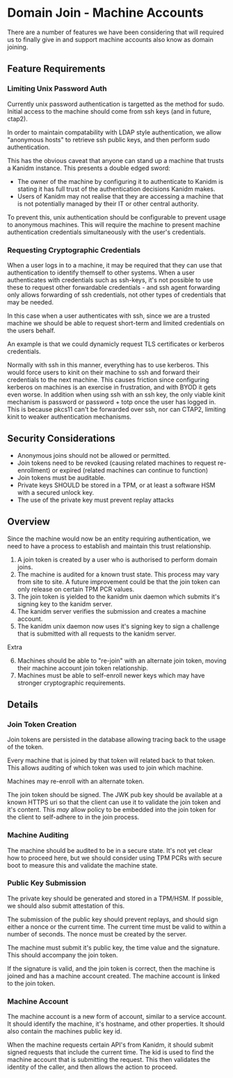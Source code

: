# Domain Join - Machine Accounts

There are a number of features we have been considering that will required us to finally give in and
support machine accounts also know as domain joining.

## Feature Requirements

### Limiting Unix Password Auth

Currently unix password authentication is targetted as the method for sudo. Initial access to the
machine should come from ssh keys (and in future, ctap2).

In order to maintain compatability with LDAP style authentication, we allow "anonymous hosts" to
retrieve ssh public keys, and then perform sudo authentication.

This has the obvious caveat that anyone can stand up a machine that trusts a Kanidm instance. This
presents a double edged sword:

- The owner of the machine by configuring it to authenticate to Kanidm is stating it has full trust
  of the authentication decisions Kanidm makes.
- Users of Kanidm may not realise that they are accessing a machine that is not potentially managed
  by their IT or other central authority.

To prevent this, unix authentication should be configurable to prevent usage to anonymous machines.
This will require the machine to present machine authentication credentials simultaneously with the
user's credentials.

### Requesting Cryptographic Credentials

When a user logs in to a machine, it may be required that they can use that authentication to
identify themself to other systems. When a user authenticates with credentials such as ssh-keys,
it's not possible to use these to request other forwardable credentials - and ssh agent forwarding
only allows forwarding of ssh credentials, not other types of credentials that may be needed.

In this case when a user authenticates with ssh, since we are a trusted machine we should be able to
request short-term and limited credentials on the users behalf.

An example is that we could dynamicly request TLS certificates or kerberos credentials.

Normally with ssh in this manner, everything has to use kerberos. This would force users to kinit on
their machine to ssh and forward their credentials to the next machine. This causes friction since
configuring kerberos on machines is an exercise in frustration, and with BYOD it gets even worse. In
addition when using ssh with an ssh key, the only viable kinit mechanism is password or password +
totp once the user has logged in. This is because pkcs11 can't be forwarded over ssh, nor can CTAP2,
limiting kinit to weaker authentication mechanisms.

## Security Considerations

- Anonymous joins should not be allowed or permitted.
- Join tokens need to be revoked (causing related machines to request re-enrollment) or expired
  (related machines can continue to function)
- Join tokens must be auditable.
- Private keys SHOULD be stored in a TPM, or at least a software HSM with a secured unlock key.
- The use of the private key must prevent replay attacks

## Overview

Since the machine would now be an entity requiring authentication, we need to have a process to
establish and maintain this trust relationship.

1. A join token is created by a user who is authorised to perform domain joins.
2. The machine is audited for a known trust state. This process may vary from site to site. A future
   improvement could be that the join token can only release on certain TPM PCR values.
3. The join token is yielded to the kanidm unix daemon which submits it's signing key to the kanidm
   server.
4. The kanidm server verifies the submission and creates a machine account.
5. The kanidm unix daemon now uses it's signing key to sign a challenge that is submitted with all
   requests to the kanidm server.

Extra

6. Machines should be able to "re-join" with an alternate join token, moving their machine account
   join token relationship.
7. Machines must be able to self-enroll newer keys which may have stronger cryptographic
   requirements.

## Details

### Join Token Creation

Join tokens are persisted in the database allowing tracing back to the usage of the token.

Every machine that is joined by that token will related back to that token. This allows auditing of
which token was used to join which machine.

Machines may re-enroll with an alternate token.

The join token should be signed. The JWK pub key should be available at a known HTTPS uri so that
the client can use it to validate the join token and it's content. This _may_ allow policy to be
embedded into the join token for the client to self-adhere to in the join process.

### Machine Auditing

The machine should be audited to be in a secure state. It's not yet clear how to proceed here, but
we should consider using TPM PCRs with secure boot to measure this and validate the machine state.

### Public Key Submission

The private key should be generated and stored in a TPM/HSM. If possible, we should also submit
attestation of this.

The submission of the public key should prevent replays, and should sign either a nonce or the
current time. The current time must be valid to within a number of seconds. The nonce must be
created by the server.

The machine must submit it's public key, the time value and the signature. This should accompany the
join token.

If the signature is valid, and the join token is correct, then the machine is joined and has a
machine account created. The machine account is linked to the join token.

### Machine Account

The machine account is a new form of account, similar to a service account. It should identify the
machine, it's hostname, and other properties. It should also contain the machines public key id.

When the machine requests certain API's from Kanidm, it should submit signed requests that include
the current time. The kid is used to find the machine account that is submitting the request. This
then validates the identity of the caller, and then allows the action to proceed.
